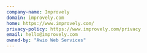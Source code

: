 ```yaml
---
company-name: Improvely
domain: improvely.com
home: https://www.improvely.com/
privacy-policy: https://www.improvely.com/privacy
email: hello@improvely.com
owned-by: "Awio Web Services"
---
```




